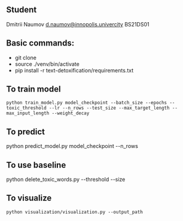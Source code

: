 ## Student
Dmitrii Naumov
d.naumov@innopolis.univercity
BS21DS01
## Basic commands:
* git clone 
* source ./venv/bin/activate
* pip install -r text-detoxification/requirements.txt
## To train model
```python train_model.py model_checkpoint --batch_size --epochs --toxic_threshold --lr --n_rows --test_size --max_target_length --max_input_length --weight_decay```
## To predict
python predict_model.py model_checkpoint --n_rows
## To use baseline
python delete_toxic_words.py --threshold --size
## To visualize
```
python visualization/visualization.py --output_path
```
